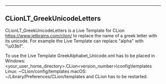 --------------------------------------------------------------------------------
CLionLT_GreekUnicodeLetters
--------------------------------------------------------------------------------

CLionLT_GreekUnicodeLetters is a Live Template for CLion <https://www.jetbrains.com/clion/> to replace the name of a greek letter with its unicode. For example the Live Template can replace "alpha" with "\u03b1".

To use the Live Template GreekAlphabet_Unicode.xml has to be placed in 
    Windows: <your_user_home_directory>\.CLion<version_number>\config\templates
    Linux: ~CLion<version>/config/templates
    macOS: ~/Library/Preferences/CLion<version>/templates
and CLion has to be restarted. 
